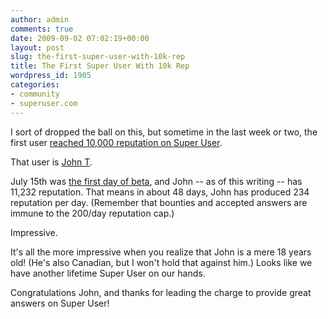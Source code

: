 ```yaml
---
author: admin
comments: true
date: 2009-09-02 07:02:19+00:00
layout: post
slug: the-first-super-user-with-10k-rep
title: The First Super User With 10k Rep
wordpress_id: 1905
categories:
- community
- superuser.com
---
```



I sort of dropped the ball on this, but sometime in the last week or two, the first user [reached 10,000 reputation on Super User](http://superuser.com/users).



That user is [John T](http://superuser.com/users/1931/john-t).







July 15th was [the first day of beta](http://blog.stackoverflow.com/2009/07/super-user-semi-private-beta-begins/), and John -- as of this writing -- has 11,232 reputation. That means in about 48 days, John has produced 234 reputation per day. (Remember that bounties and accepted answers are immune to the 200/day reputation cap.)



Impressive.



It's all the more impressive when you realize that John is a mere 18 years old! (He's also Canadian, but I won't hold that against him.) Looks like we have another lifetime Super User on our hands. 



Congratulations John, and thanks for leading the charge to provide great answers on Super User!

